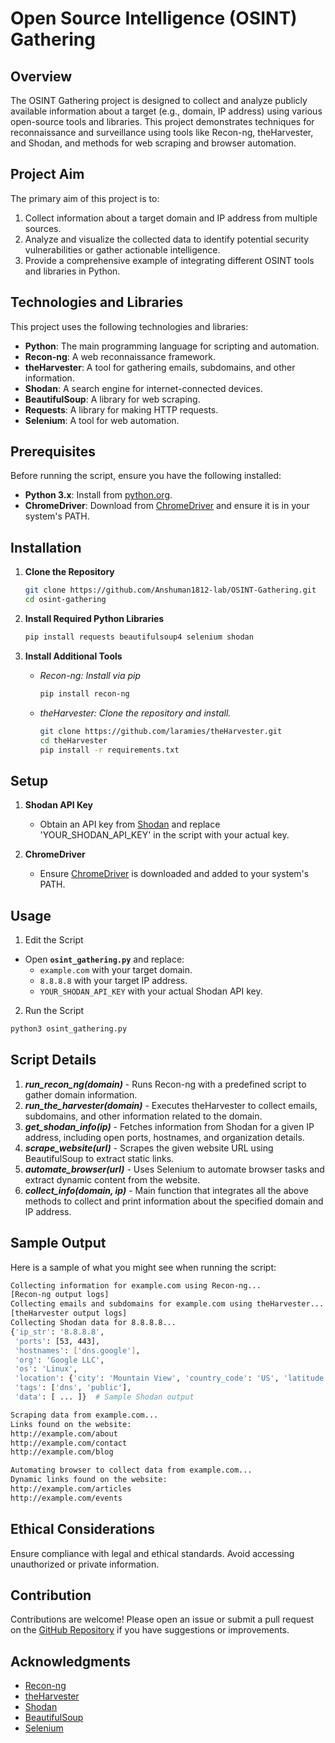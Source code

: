 # Open Source Intelligence (OSINT) Gathering

## Overview

The OSINT Gathering project is designed to collect and analyze publicly available information about a target (e.g., domain, IP address) using various open-source tools and libraries. This project demonstrates techniques for reconnaissance and surveillance using tools like Recon-ng, theHarvester, and Shodan, and methods for web scraping and browser automation.

## Project Aim

The primary aim of this project is to:
1. Collect information about a target domain and IP address from multiple sources.
2. Analyze and visualize the collected data to identify potential security vulnerabilities or gather actionable intelligence.
3. Provide a comprehensive example of integrating different OSINT tools and libraries in Python.

## Technologies and Libraries

This project uses the following technologies and libraries:
- **Python**: The main programming language for scripting and automation.
- **Recon-ng**: A web reconnaissance framework.
- **theHarvester**: A tool for gathering emails, subdomains, and other information.
- **Shodan**: A search engine for internet-connected devices.
- **BeautifulSoup**: A library for web scraping.
- **Requests**: A library for making HTTP requests.
- **Selenium**: A tool for web automation.

## Prerequisites

Before running the script, ensure you have the following installed:
- **Python 3.x**: Install from [python.org](https://www.python.org/downloads/).
- **ChromeDriver**: Download from [ChromeDriver](https://sites.google.com/a/chromium.org/chromedriver/downloads) and ensure it is in your system's PATH.

## Installation

1. **Clone the Repository**

   ```bash
   git clone https://github.com/Anshuman1812-lab/OSINT-Gathering.git
   cd osint-gathering

2. **Install Required Python Libraries**

   ```bash
   pip install requests beautifulsoup4 selenium shodan
   
3. **Install Additional Tools**
   - *Recon-ng: Install via pip*
     ```bash
     pip install recon-ng
     
   - *theHarvester: Clone the repository and install.*
     ```bash
     git clone https://github.com/laramies/theHarvester.git
     cd theHarvester
     pip install -r requirements.txt

## Setup
1. **Shodan API Key**
   - Obtain an API key from [Shodan](https://account.shodan.io/) and replace 'YOUR_SHODAN_API_KEY' in the script with your actual key.

2. **ChromeDriver**
   - Ensure [ChromeDriver](https://sites.google.com/a/chromium.org/chromedriver/downloads) is downloaded and added to your system's PATH.

## Usage
1. Edit the Script
  - Open **`osint_gathering.py`** and replace:
    - `example.com` with your target domain.
    - `8.8.8.8` with your target IP address.
    - `YOUR_SHODAN_API_KEY` with your actual Shodan API key.
2. Run the Script
```bash
python3 osint_gathering.py
```

## Script Details
1. ***run_recon_ng(domain)*** - Runs Recon-ng with a predefined script to gather domain information.
2. ***run_the_harvester(domain)*** - Executes theHarvester to collect emails, subdomains, and other information related to the domain.
3. ***get_shodan_info(ip)*** - Fetches information from Shodan for a given IP address, including open ports, hostnames, and organization details.
4. ***scrape_website(url)*** - Scrapes the given website URL using BeautifulSoup to extract static links.
5. ***automate_browser(url)*** - Uses Selenium to automate browser tasks and extract dynamic content from the website.
6. ***collect_info(domain, ip)*** - Main function that integrates all the above methods to collect and print information about the specified domain and IP address.

## Sample Output
Here is a sample of what you might see when running the script:
```bash
Collecting information for example.com using Recon-ng...
[Recon-ng output logs]
Collecting emails and subdomains for example.com using theHarvester...
[theHarvester output logs]
Collecting Shodan data for 8.8.8.8...
{'ip_str': '8.8.8.8',
 'ports': [53, 443],
 'hostnames': ['dns.google'],
 'org': 'Google LLC',
 'os': 'Linux',
 'location': {'city': 'Mountain View', 'country_code': 'US', 'latitude': 37.4192, 'longitude': -122.0574},
 'tags': ['dns', 'public'],
 'data': [ ... ]}  # Sample Shodan output

Scraping data from example.com...
Links found on the website:
http://example.com/about
http://example.com/contact
http://example.com/blog

Automating browser to collect data from example.com...
Dynamic links found on the website:
http://example.com/articles
http://example.com/events
```
## Ethical Considerations
Ensure compliance with legal and ethical standards. Avoid accessing unauthorized or private information.

## Contribution
Contributions are welcome! Please open an issue or submit a pull request on the [GitHub Repository](https://github.com/Anshuman1812-lab/OSINT-gathering/issues) if you have suggestions or improvements.

## Acknowledgments
- [Recon-ng](https://github.com/lanmaster53/recon-ng)
- [theHarvester](https://github.com/laramies/theHarvester)
- [Shodan](https://www.shodan.io/dashboard)
- [BeautifulSoup](https://www.crummy.com/software/BeautifulSoup/)
- [Selenium](https://www.selenium.dev/)
